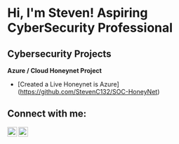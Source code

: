 <h1>Hi, I'm Steven! Aspiring CyberSecurity Professional </h1>
<h2> Cybersecurity Projects </h2>

<b>Azure / Cloud Honeynet Project </b>
- [Created a Live Honeynet is Azure] (https://github.com/StevenC132/SOC-HoneyNet)
<h2> Connect with me:</h2>



[<img align="left" alt="JoshMadakor | Twitter" width="22px" src="https://cdn.jsdelivr.net/npm/simple-icons@v3/icons/twitter.svg" />][twitter]
[<img align="left" alt="JoshMadakor | LinkedIn" width="22px" src="https://cdn.jsdelivr.net/npm/simple-icons@v3/icons/linkedin.svg" />][linkedin]


[twitter]: https://x.com/DigitalRaven13
[linkedin]: https://www.linkedin.com/in/steven-clark1/


